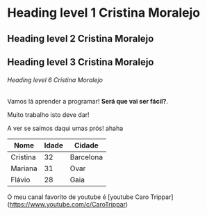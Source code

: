 # Heading level 1 Cristina Moralejo 
## Heading level 2 Cristina Moralejo
## Heading level 3 Cristina Moralejo
###### Heading level 6 Cristina Moralejo

Vamos lá aprender a programar! **Será que vai ser fácil?**.

Muito trabalho isto deve dar! 

A ver se saímos daqui umas prós! ahaha

| Nome  | Idade | Cidade |
|-------| ------- | ------ |
| Cristina | 32 | Barcelona |
| Mariana | 31 | Ovar |
| Flávio | 28 | Gaia |

O meu canal favorito de youtube é [youtube Caro Trippar] (https://www.youtube.com/c/CaroTrippar)

